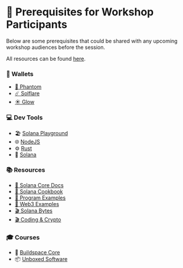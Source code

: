 # 💼 Prerequisites for Workshop Participants

Below are some prerequisites that could be shared with any upcoming workshop audiences before the session.   
   
All resources can be found [here]().

### 👝 Wallets
* [👻 Phantom](https://phantom.app/)
* [☄️ Solflare](https://solflare.com/)
* [☀️ Glow](https://glow.app/)

### 💻 Dev Tools
* 🏖️ [Solana Playground](https://beta.solpg.io/)
* 🌐 [NodeJS](https://nodejs.org/en/download/)
* ⚙️ [Rust](https://rustup.rs/)
* 👾 [Solana](https://docs.solana.com/cli/install-solana-cli-tools)

### 📚 Resources
* [📖 Solana Core Docs](https://docs.solana.com)
* [📘 Solana Cookbook](https://solanacookbook.com/)
* [📕 Program Examples](https://github.com/solana-developers/program-examples)
* [📗 Web3 Examples](https://github.com/solana-developers/web3-examples)
* [🎬 Solana Bytes](https://www.youtube.com/playlist?list=PLilwLeBwGuK51Ji870apdb88dnBr1Xqhm)
* [🎬 Coding & Crypto](https://www.youtube.com/playlist?list=PLUBKxx7QjtVnU3hkPc8GF1Jh4DE7cf4n1)

### 🎓 Courses
* 🚀 [Buildspace Core](https://buildspace.so/solana-core)
* 📦 [Unboxed Software](https://github.com/Unboxed-Software/solana-course)
